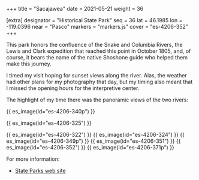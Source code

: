 +++
title = "Sacajawea"
date = 2021-05-21
weight = 36

[extra]
designator = "Historical State Park"
seq = 36
lat = 46.1985
lon = -119.0396
near = "Pasco"
markers = "markers.js"
cover = "es-4206-352"
+++

This park honors the confluence of the Snake and Columbia Rivers, the Lewis and Clark expedition that reached this point in October 1805, and, of course, it bears the name of the native Shoshone guide who helped them make this journey.

<!-- more -->

I timed my visit hoping for sunset views along the river. Alas, the weather had other plans for my photography that day, but my timing also meant that I missed the opening hours for the interpretive center.

The highlight of my time there was the panoramic views of the two rivers:

{{ es_image(id="es-4206-340p") }}

{{ es_image(id="es-4206-325") }}

{{ es_image(id="es-4206-322") }}
{{ es_image(id="es-4206-324") }}
{{ es_image(id="es-4206-349p") }}
{{ es_image(id="es-4206-351") }}
{{ es_image(id="es-4206-352") }}
{{ es_image(id="es-4206-371p") }}

For more information:

* [State Parks web site](https://parks.state.wa.us/575/Sacajawea)
